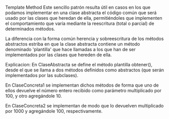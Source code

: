 Template Method
  Este sencillo patrón resulta útil en casos en los que podamos implementar en una clase abstracta el código común que será usado por las clases que heredan de ella, permitiéndoles que implementen el comportamiento que varía mediante la reescritura (total o parcial) de determinados métodos.

  La diferencia con la forma común herencia y sobreescritura de los métodos abstractos estriba en que la clase abstracta contiene un método denominado 'plantilla' que hace llamadas a los que han de ser implementados por las clases que hereden de ella.


Explicacion:
  En ClaseAbstracta se define el método plantilla obtener(), desde el que se llama a dos métodos definidos como abstractos (que serán implementados por las subclases).
  
  En ClaseConcreta1 se implementan dichos métodos de forma que uno de ellos devuelve el número entero recibido como parámetro multiplicado por 100, y otro agregándole 10.

  En ClaseConcreta2 se implementan de modo que lo devuelven multiplicado por 1000 y agregándole 100, respectivamente.